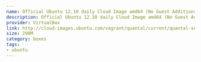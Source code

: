 ```yaml
---
name: Official Ubuntu 12.10 daily Cloud Image amd64 (No Guest Additions)
description: Official Ubuntu 12.10 daily Cloud Image amd64 (No Guest Additions)
provider: VirtualBox
link: http://cloud-images.ubuntu.com/vagrant/quantal/current/quantal-server-cloudimg-amd64-vagrant-disk1.box
size: 298M
category: boxes
tags:
- ubuntu
---
```


